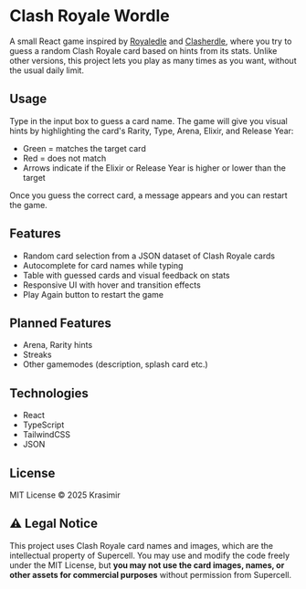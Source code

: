 # Clash Royale Wordle
A small React game inspired by [Royaledle](https://royaledle.com/) and [Clasherdle](https://clasherdle.pixelcrux.com/), where you try to guess a random Clash Royale card based on hints from its stats. Unlike other versions, this project lets you play as many times as you want, without the usual daily limit.

## Usage
Type in the input box to guess a card name. The game will give you visual hints by highlighting the card's Rarity, Type, Arena, Elixir, and Release Year:
* Green = matches the target card
* Red = does not match
* Arrows indicate if the Elixir or Release Year is higher or lower than the target

Once you guess the correct card, a message appears and you can restart the game.

## Features
* Random card selection from a JSON dataset of Clash Royale cards
* Autocomplete for card names while typing
* Table with guessed cards and visual feedback on stats
* Responsive UI with hover and transition effects
* Play Again button to restart the game

## Planned Features
* Arena, Rarity hints
* Streaks
* Other gamemodes (description, splash card etc.)

## Technologies
* React
* TypeScript
* TailwindCSS
* JSON

## License
MIT License © 2025 Krasimir

## ⚠️ Legal Notice
This project uses Clash Royale card names and images, which are the intellectual property of Supercell. 
You may use and modify the code freely under the MIT License, but **you may not use the card images, names, or other assets for commercial purposes** without permission from Supercell.
